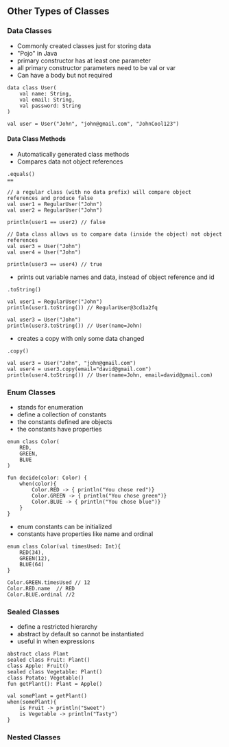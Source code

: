 ## Other Types of Classes

### Data Classes
- Commonly created classes just for storing data
- "Pojo" in Java
- primary constructor has at least one parameter
- all primary constructor parameters need to be val or var
- Can have a body but not required
```
data class User(
    val name: String,
    val email: String,
    val password: String
)

val user = User("John", "john@gmail.com", "JohnCool123")
```

#### Data Class Methods
- Automatically generated class methods
- Compares data not object references
```
.equals()
==

// a regular class (with no data prefix) will compare object references and produce false
val user1 = RegularUser("John")
val user2 = RegularUser("John")

println(user1 == user2) // false

// Data class allows us to compare data (inside the object) not object references
val user3 = User("John")
val user4 = User("John")

println(user3 == user4) // true

```
- prints out variable names and data, instead of object reference and id
```
.toString()

val user1 = RegularUser("John")
println(user1.toString()) // RegularUser@3cd1a2fq

val user3 = User("John")
println(user3.toString()) // User(name=John)
```
- creates a copy with only some data changed
```
.copy()

val user3 = User("John", "john@gmail.com")
val user4 = user3.copy(email="david@gmail.com")
println(user4.toString()) // User(name=John, email=david@gmail.com)
```

### Enum Classes
- stands for enumeration
- define a collection of constants
- the constants defined are objects
- the constants have properties
```
enum class Color(
    RED,
    GREEN,
    BLUE
)

fun decide(color: Color) {
    when(color){
        Color.RED -> { println("You chose red")}
        Color.GREEN -> { println("You chose green")}
        Color.BLUE -> { println("You chose blue")}
    }
}
```
- enum constants can be initialized
- constants have properties like name and ordinal
```
enum class Color(val timesUsed: Int){
    RED(34),
    GREEN(12),
    BLUE(64)
}

Color.GREEN.timesUsed // 12
Color.RED.name  // RED
Color.BLUE.ordinal //2
```

### Sealed Classes
- define a restricted hierarchy
- abstract by default so cannot be instantiated
- useful in when expressions
```
abstract class Plant
sealed class Fruit: Plant()
class Apple: Fruit()
sealed class Vegetable: Plant()
class Potato: Vegetable()
fun getPlant(): Plant = Apple()

val somePlant = getPlant()
when(somePlant){
    is Fruit -> println("Sweet")
    is Vegetable -> println("Tasty")
}
```

### Nested Classes